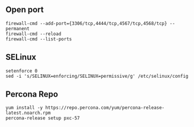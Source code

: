 ## Open port
```
firewall-cmd --add-port={3306/tcp,4444/tcp,4567/tcp,4568/tcp} --permanent
firewall-cmd --reload
firewall-cmd --list-ports

```

## SELinux
```
setenforce 0
sed -i 's/SELINUX=enforcing/SELINUX=permissive/g' /etc/selinux/config

```

## Percona Repo
```
yum install -y https://repo.percona.com/yum/percona-release-latest.noarch.rpm
percona-release setup pxc-57

```

## 
```


```

## 
```


```

## 
```


```

## 
```


```

## 
```


```

## 
```


```
